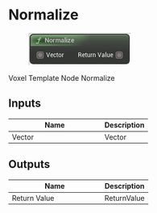 # Normalize

<div align="left" data-full-width="false">

<figure><img src="../../../../api/Math/Vector Operators/Normalize.png" alt=""><figcaption></figcaption></figure>

</div>

Voxel Template Node Normalize

## Inputs

<table><thead><tr><th width="170">Name</th><th>Description</th></tr></thead><tbody><tr><td>Vector</td><td>Vector</td></tr></tbody></table>

## Outputs

<table><thead><tr><th width="170">Name</th><th>Description</th></tr></thead><tbody><tr><td>Return Value</td><td>ReturnValue</td></tr></tbody></table>
